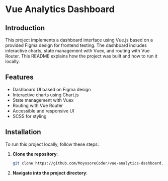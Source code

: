 # Vue Analytics Dashboard

## Introduction

This project implements a dashboard interface using Vue.js based on a provided Figma design for frontend testing. The dashboard includes interactive charts, state management with Vuex, and routing with Vue Router. This README explains how the project was built and how to run it locally.

## Features

- Dashboard UI based on Figma design
- Interactive charts using Chart.js
- State management with Vuex
- Routing with Vue Router
- Accessible and responsive UI
- SCSS for styling

## Installation

To run this project locally, follow these steps:

1. **Clone the repository**:
   ```bash
   git clone https://github.com/MoyosoreCoder/vue-analytics-dashboard.git
   ```
2. **Navigate into the project directory**:

```

```
